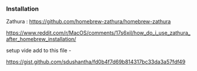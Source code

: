 ### Installation

Zathura : https://github.com/homebrew-zathura/homebrew-zathura

https://www.reddit.com/r/MacOS/comments/17s6xil/how_do_i_use_zathura_after_homebrew_installation/

setup vide add to this file -


https://gist.github.com/sdushantha/fd0b4f7d69b814317bc33da3a57fdf49